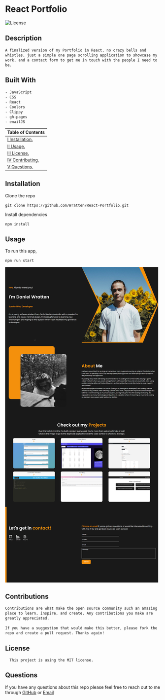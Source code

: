 # React Portfolio

![License](https://img.shields.io/badge/License-MIT-blue)

## Description

    A finalized version of my Portfolio in React, no crazy bells and whistles, just a simple one page scrolling application to showcase my work, and a contact form to get me in touch with the people I need to be.

## Built With

```
- JavaScript
- CSS
- React
- Coolors
- Clippy
- gh-pages
- emailJS
```

| Table of Contents                 |
| --------------------------------- |
| [I Installation.](#installation)  |
| [II Usage.](#usage)               |
| [III License.](#licenses)         |
| [IV Contributing.](#contributing) |
| [V Questions.](#questions)        |

## Installation

Clone the repo

    git clone https://github.com/Wratten/React-Portfolio.git

Install dependencies

    npm install

## Usage

To run this app,

    npm run start

![Demo photo](/assets/react-portfolio.png)

## Contributions

    Contributions are what make the open source community such an amazing place to learn, inspire, and create. Any contributions you make are greatly appreciated.

    If you have a suggestion that would make this better, please fork the repo and create a pull request. Thanks again!

## License

      This project is using the MIT license.

## Questions

If you have any questions about this repo please feel free to reach out to me through [GitHub](https://github.com/Wratten) or [Email](mailto:daniel.wratten@gmail.com)

